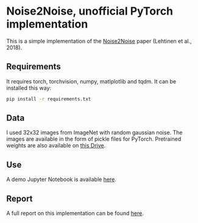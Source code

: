 # Noise2Noise, unofficial PyTorch implementation

This is a simple implementation of the [Noise2Noise](https://arxiv.org/abs/1803.04189) paper (Lehtinen et al., 2018).

## Requirements

It requires torch, torchvision, numpy, matlplotlib and tqdm. It can be installed this way:

```bash
pip install -r requirements.txt
```

## Data

I used 32x32 images from ImageNet with random gaussian noise. The images are available in the form of pickle files for
PyTorch. Pretrained weights are also available
on [this Drive](https://drive.google.com/drive/folders/198AnkC5XJtQgJ76DNL3v5iApzZdTPQ6_?usp=sharing).

## Use

A demo Jupyter Notebook is available [here](https://github.com/tgieruc/Noise2Noise_PyTorch/blob/main/demo.ipynb).

## Report

A full report on this implementation can be
found [here](https://github.com/tgieruc/Noise2Noise_PyTorch/blob/main/Report_Noise2Noise_PyTorch.pdf).
